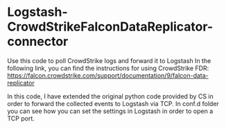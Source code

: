# Logstash-CrowdStrikeFalconDataReplicator-connector
Use this code to poll CrowdStrike logs and forward it to Logstash
In the following link, you can find the instructions for using CrowdStrike FDR:
https://falcon.crowdstrike.com/support/documentation/9/falcon-data-replicator

In this code, I have extended the original python code provided by CS in order to forward the collected events to Logstash via TCP.
In conf.d folder you can see how you can set the settings in Logstash in order to open a TCP port.
